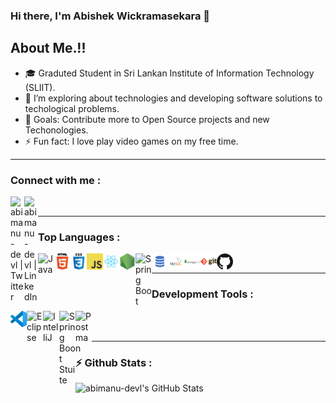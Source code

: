 ### Hi there, I'm Abishek Wickramasekara 👋

## About Me.!!

- 🎓 Graduted Student in Sri Lankan Institute of Information Technology (SLIIT).
- 🌱 I’m exploring about technologies and developing software solutions to techological problems.
- 🥅 Goals: Contribute more to Open Source projects and new Techonologies.
- ⚡ Fun fact: I love play video games on my free time.

---

### Connect with me :

[<img align="left" alt="abimanu-devl | Twitter" width="22px" src="https://cdn.jsdelivr.net/npm/simple-icons@v3/icons/twitter.svg" />][twitter]
[<img align="left" alt="abimanu-devl | LinkedIn" width="22px" src="https://cdn.jsdelivr.net/npm/simple-icons@v3/icons/linkedin.svg" />][linkedin]

<br />

---

### Top Languages :

<img align="left" alt="Java" width="26px" src="https://cdn.worldvectorlogo.com/logos/java.svg" />
<img align="left" alt="HTML5" width="26px" src="https://raw.githubusercontent.com/github/explore/80688e429a7d4ef2fca1e82350fe8e3517d3494d/topics/html/html.png" />
<img align="left" alt="CSS3" width="26px" src="https://raw.githubusercontent.com/github/explore/80688e429a7d4ef2fca1e82350fe8e3517d3494d/topics/css/css.png" />
<img align="left" alt="JavaScript" width="26px" src="https://raw.githubusercontent.com/github/explore/80688e429a7d4ef2fca1e82350fe8e3517d3494d/topics/javascript/javascript.png" />
<img align="left" alt="React" width="26px" src="https://raw.githubusercontent.com/github/explore/80688e429a7d4ef2fca1e82350fe8e3517d3494d/topics/react/react.png" />
<img align="left" alt="Node.js" width="26px" src="https://raw.githubusercontent.com/github/explore/80688e429a7d4ef2fca1e82350fe8e3517d3494d/topics/nodejs/nodejs.png" />
<img align="left" alt="Spring Boot" width="26px" src="http://3.bp.blogspot.com/-n2vqps3xPxg/U438esUJ60I/AAAAAAAAAJk/LuwGBd-Qvhw/s1600/spring-boot-project-logo.png" />
<img align="left" alt="SQL" width="26px" src="https://raw.githubusercontent.com/github/explore/80688e429a7d4ef2fca1e82350fe8e3517d3494d/topics/sql/sql.png" />
<img align="left" alt="MySQL" width="26px" src="https://raw.githubusercontent.com/github/explore/80688e429a7d4ef2fca1e82350fe8e3517d3494d/topics/mysql/mysql.png" />
<img align="left" alt="MongoDB" width="26px" src="https://raw.githubusercontent.com/github/explore/80688e429a7d4ef2fca1e82350fe8e3517d3494d/topics/mongodb/mongodb.png" />
<img align="left" alt="Git" width="26px" src="https://raw.githubusercontent.com/github/explore/80688e429a7d4ef2fca1e82350fe8e3517d3494d/topics/git/git.png" />
<img align="left" alt="GitHub" width="26px" src="https://raw.githubusercontent.com/github/explore/78df643247d429f6cc873026c0622819ad797942/topics/github/github.png" />

<br />

---

### Development Tools :

<img align="left" alt="Visual Studio Code" width="26px" src="https://raw.githubusercontent.com/github/explore/80688e429a7d4ef2fca1e82350fe8e3517d3494d/topics/visual-studio-code/visual-studio-code.png" />
<img align="left" alt="Eclipse" width="26px" src="https://cdn.worldvectorlogo.com/logos/eclipse-11.svg" />
<img align="left" alt="IntelliJ" width="26px" src="https://upload.wikimedia.org/wikipedia/commons/thumb/9/9c/IntelliJ_IDEA_Icon.svg/1024px-IntelliJ_IDEA_Icon.svg.png" />
<img align="left" alt="Spring Boot Stuite" width="26px" src="https://www.clipartmax.com/png/middle/241-2411261_categories-spring-tool-suite-icon.png" />
<img align="left" alt="Postman" width="26px" src="https://iconape.com/wp-content/png_logo_vector/postman.png" />

<br/>
<br/>

---

### ⚡ Github Stats :

<img align="left" alt="abimanu-devl's GitHub Stats" src="https://github-readme-stats.vercel.app/api?username=abimanu-devl&show_icons=true&hide_border=false" />



<!-- [website]: https://example.com -->
<!-- [youtube]: https://youtube.com/channelName -->
[twitter]: https://twitter.com/WickramasekaraA
<!-- [instagram]: https://instagram.com/insterName -->
[linkedin]: https://www.linkedin.com/in/abishekwickramasekara/

<!-- add git hub status -->
<!-- <br/>
<a href="https://github.com/ushan1997">
 <img align="center" src="https://github-readme-stats.vercel.app/api?username=ushan1997&show_icons=true&theme=light&line_height=27" alt="ushan's github stats"/>
</a>



<a href="https://github.com/ushan1997">
  <img align="center" src="https://github-readme-stats.vercel.app/api/top-langs/?username=ushan1997&theme=light&hide_langs_below=1" />
</a>  -->
